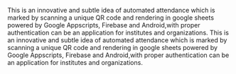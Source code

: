  This is an innovative and subtle idea of automated attendance which is marked by scanning a unique QR code and rendering in google sheets powered by Google Appscripts, 
 Firebase and Android,with proper authentication can be an application for institutes and organizations. This is an innovative and subtle idea of automated attendance 
 which is marked by scanning a unique QR code and rendering in google sheets powered by Google Appscripts, Firebase and Android,with proper authentication can be an 
 application for institutes and organizations.
